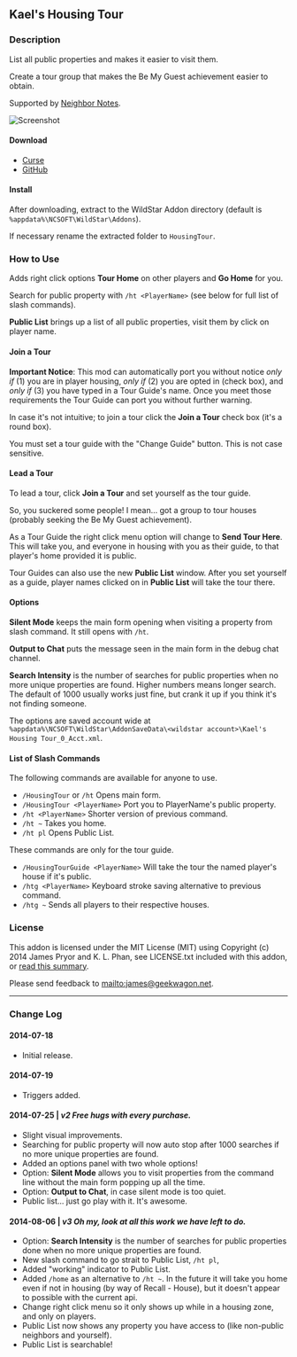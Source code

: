 Kael's Housing Tour
-------------------

### Description
List all public properties and makes it easier to visit them.

Create a tour group that makes the Be My Guest achievement easier to obtain.

Supported by [Neighbor Notes](http://www.curse.com/ws-addons/wildstar/221450-neighbor-notes).

![Screenshot](http://geekwagon.net/projects/HousingTour/khtss2.png)

#### Download
* [Curse](http://www.curse.com/ws-addons/wildstar/222538-kaels-housing-tour)
* [GitHub](https://github.com/deplicator/HousingTour/releases/tag/v2)

#### Install
After downloading, extract to the WildStar Addon directory (default is 
`%appdata%\NCSOFT\WildStar\Addons`).

If necessary rename the extracted folder to `HousingTour`.


### How to Use
Adds right click options **Tour Home** on other players and **Go Home** for you.

Search for public property with `/ht <PlayerName>` (see below for full list of slash commands).

**Public List** brings up a list of all public properties, visit them by click on player name.

#### Join a Tour
**Important Notice**: This mod can automatically port you without notice _only if_ (1) you are in 
player housing, _only if_ (2) you are opted in (check box), and _only if_ (3) you have typed in a 
Tour Guide's name. Once you meet those requirements the Tour Guide can port you without further 
warning.

In case it's not intuitive; to join a tour click the **Join a Tour** check box (it's a round box).

You must set a tour guide with the "Change Guide" button. This is not case sensitive.

#### Lead a Tour
To lead a tour, click **Join a Tour** and set yourself as the tour guide.

So, you suckered some people! I mean... got a group to tour houses (probably seeking the Be My Guest
achievement).

As a Tour Guide the right click menu option will change to **Send Tour Here**. This will take you, 
and everyone in housing with you as their guide, to that player's home provided it is public.

Tour Guides can also use the new **Public List** window. After you set yourself as a guide, player 
names clicked on in **Public List** will take the tour there.

#### Options
**Silent Mode** keeps the main form opening when visiting a property from slash command. It still 
opens with `/ht`.

**Output to Chat** puts the message seen in the main form in the debug chat channel.

**Search Intensity** is the number of searches for public properties when no more unique properties 
are found. Higher numbers means longer search. The default of 1000 usually works just fine, but 
crank it up if you think it's not finding someone.

The options are saved account wide at 
`%appdata%\NCSOFT\WildStar\AddonSaveData\<wildstar account>\Kael's Housing Tour_0_Acct.xml`.

#### List of Slash Commands
The following commands are available for anyone to use.
* `/HousingTour` or `/ht` Opens main form.
* `/HousingTour <PlayerName>` Port you to PlayerName's public property.
* `/ht <PlayerName>` Shorter version of previous command.
* `/ht ~` Takes you home.
* `/ht pl` Opens Public List.

These commands are only for the tour guide.
* `/HousingTourGuide <PlayerName>` Will take the tour the named player's house if it's public.
* `/htg <PlayerName>` Keyboard stroke saving alternative to previous command.
* `/htg ~` Sends all players to their respective houses.


### License
This addon is licensed under the MIT License (MIT) using Copyright (c) 2014 James Pryor and 
K. L. Phan, see LICENSE.txt included with this addon, or 
[read this summary](https://www.tldrlegal.com/l/mit).

Please send feedback to <mailto:james@geekwagon.net>.

----------------------------------------------------------------------------------------------------

### Change Log

#### 2014-07-18  
* Initial release.

#### 2014-07-19  
* Triggers added.

#### 2014-07-25 | _v2 Free hugs with every purchase._
* Slight visual improvements.
* Searching for public property will now auto stop after 1000 searches if no more unique properties
  are found.
* Added an options panel with two whole options!
* Option: **Silent Mode** allows you to visit properties from the command line without the main form
  popping up all the time.
* Option: **Output to Chat**, in case silent mode is too quiet.
* Public list... just go play with it. It's awesome.

#### 2014-08-06 | _v3 Oh my, look at all this work we have left to do._
* Option: **Search Intensity** is the number of searches for public properties done when no more
  unique properties are found.
* New slash command to go strait to Public List, `/ht pl`,
* Added "working" indicator to Public List.
* Added `/home` as an alternative to `/ht ~`. In the future it will take you home even if not in
  housing (by way of Recall - House), but it doesn't appear to possible with the current api.
* Change right click menu so it only shows up while in a housing zone, and only on players.
* Public List now shows any property you have access to (like non-public neighbors and yourself).
* Public List is searchable!





  